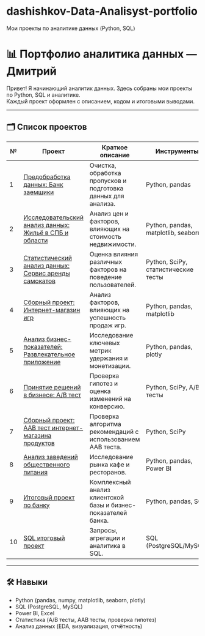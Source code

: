 # dashishkov-Data-Analisyst-portfolio
Мои проекты по аналитике данных (Python, SQL)
# 📊 Портфолио аналитика данных — Дмитрий

Привет! Я начинающий аналитик данных. Здесь собраны мои проекты по Python, SQL и аналитике.  
Каждый проект оформлен с описанием, кодом и итоговыми выводами.

---

## 🗂 Список проектов

| №  | Проект | Краткое описание | Инструменты |
|----|--------|-----------------|-------------|
| 1  | [Предобработка данных: Банк заемщики](./bank-borrowers-preprocessing) | Очистка, обработка пропусков и подготовка данных для анализа. | Python, pandas |
| 2  | [Исследовательский анализ данных: Жильё в СПБ и области](spb_real_estate) | Анализ цен и факторов, влияющих на стоимость недвижимости. | Python, pandas, matplotlib, seaborn |
| 3  | [Статистический анализ данных: Сервис аренды самокатов](scooters_rental) | Оценка влияния различных факторов на поведение пользователей. | Python, SciPy, статистические тесты |
| 4  | [Сборный проект: Интернет-магазин игр](games_store) | Анализ факторов, влияющих на успешность продаж игр. | Python, pandas, matplotlib |
| 5  | [Анализ бизнес-показателей: Развлекательное приложение](entertainment_app) | Исследование ключевых метрик удержания и монетизации. | Python, pandas, plotly |
| 6  | [Принятие решений в бизнесе: A/B тест](ab_test) | Проверка гипотез и оценка изменений на конверсию. | Python, SciPy, A/B тесты |
| 7  | [Сборный проект: AAB тест интернет-магазина продуктов](aab_test_grocery) | Проверка алгоритма рекомендаций с использованием AAB теста. | Python, SciPy |
| 8  | [Анализ заведений общественного питания](public_catering) | Исследование рынка кафе и ресторанов. | Python, pandas, Power BI |
| 9  | [Итоговый проект по банку](bank_final) | Комплексный анализ клиентской базы и бизнес-показателей банка. | Python, pandas, SQL |
| 10 | [SQL итоговый проект](sql_final) | Запросы, агрегации и аналитика в SQL. | SQL (PostgreSQL/MySQL) |

---

## 🛠 Навыки
- Python (pandas, numpy, matplotlib, seaborn, plotly)
- SQL (PostgreSQL, MySQL)
- Power BI, Excel
- Статистика (A/B тесты, AAB тесты, проверка гипотез)
- Анализ данных (EDA, визуализация, отчётность)
